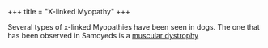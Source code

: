 +++
title = "X-linked Myopathy"
+++

Several types of x-linked Myopathies have been seen in dogs. The one
that has been observed in Samoyeds is a [muscular
dystrophy](/diseases/x-linked-muscular-dystrophy)

